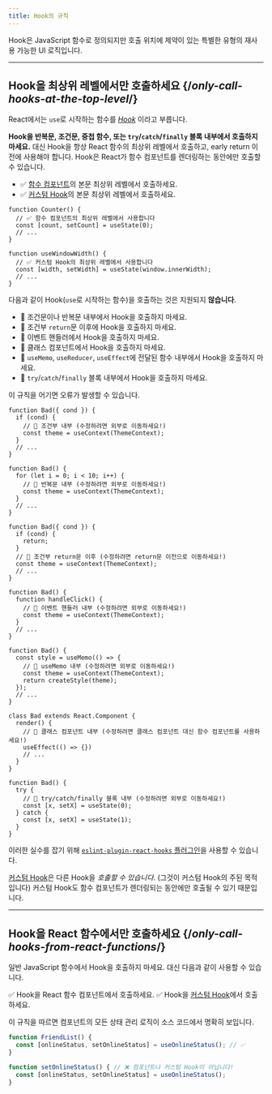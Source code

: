 ```yaml
---
title: Hook의 규칙
---
```


<Intro>
Hook은 JavaScript 함수로 정의되지만 호출 위치에 제약이 있는 특별한 유형의 재사용 가능한 UI 로직입니다.
</Intro>

<InlineToc />

---

##  Hook을 최상위 레벨에서만 호출하세요 {/*only-call-hooks-at-the-top-level*/}

React에서는 `use`로 시작하는 함수를 [*Hook*](/reference/react) 이라고 부릅니다.

**Hook을 반복문, 조건문, 중첩 함수, 또는 `try`/`catch`/`finally` 블록 내부에서 호출하지 마세요.** 대신 Hook을 항상 React 함수의 최상위 레벨에서 호출하고, early return 이전에 사용해야 합니다. Hook은 React가 함수 컴포넌트를 렌더링하는 동안에만 호출할 수 있습니다.

* ✅ [함수 컴포넌트](/learn/your-first-component)의 본문 최상위 레벨에서 호출하세요.
* ✅ [커스텀 Hook](/learn/reusing-logic-with-custom-hooks)의 본문 최상위 레벨에서 호출하세요.

```js{2-3,8-9}
function Counter() {
  // ✅ 함수 컴포넌트의 최상위 레벨에서 사용합니다
  const [count, setCount] = useState(0);
  // ...
}

function useWindowWidth() {
  // ✅ 커스텀 Hook의 최상위 레벨에서 사용합니다
  const [width, setWidth] = useState(window.innerWidth);
  // ...
}
```

다음과 같이 Hook(`use`로 시작하는 함수)을 호출하는 것은 지원되지 **않습니다**.

* 🔴 조건문이나 반복문 내부에서 Hook을 호출하지 마세요.
* 🔴 조건부 `return`문 이후에 Hook을 호출하지 마세요.
* 🔴 이벤트 핸들러에서 Hook을 호출하지 마세요.
* 🔴 클래스 컴포넌트에서 Hook을 호출하지 마세요.
* 🔴 `useMemo`, `useReducer`, `useEffect`에 전달된 함수 내부에서 Hook을 호출하지 마세요.
* 🔴 `try`/`catch`/`finally` 블록 내부에서 Hook을 호출하지 마세요.

이 규칙을 어기면 오류가 발생할 수 있습니다.

```js{3-4,11-12,20-21}
function Bad({ cond }) {
  if (cond) {
    // 🔴 조건부 내부 (수정하려면 외부로 이동하세요!)
    const theme = useContext(ThemeContext);
  }
  // ...
}

function Bad() {
  for (let i = 0; i < 10; i++) {
    // 🔴 반복문 내부 (수정하려면 외부로 이동하세요!)
    const theme = useContext(ThemeContext);
  }
  // ...
}

function Bad({ cond }) {
  if (cond) {
    return;
  }
  // 🔴 조건부 return문 이후 (수정하려면 return문 이전으로 이동하세요!)
  const theme = useContext(ThemeContext);
  // ...
}

function Bad() {
  function handleClick() {
    // 🔴 이벤트 핸들러 내부 (수정하려면 외부로 이동하세요!)
    const theme = useContext(ThemeContext);
  }
  // ...
}

function Bad() {
  const style = useMemo(() => {
    // 🔴 useMemo 내부 (수정하려면 외부로 이동하세요!)
    const theme = useContext(ThemeContext);
    return createStyle(theme);
  });
  // ...
}

class Bad extends React.Component {
  render() {
    // 🔴 클래스 컴포넌트 내부 (수정하려면 클래스 컴포넌트 대신 함수 컴포넌트를 사용하세요!)
    useEffect(() => {})
    // ...
  }
}

function Bad() {
  try {
    // 🔴 try/catch/finally 블록 내부 (수정하려면 외부로 이동하세요!)
    const [x, setX] = useState(0);
  } catch {
    const [x, setX] = useState(1);
  }
}
```

이러한 실수를 잡기 위해 [`eslint-plugin-react-hooks` 플러그인](https://www.npmjs.com/package/eslint-plugin-react-hooks)을 사용할 수 있습니다.

<Note>

[커스텀 Hook](/learn/reusing-logic-with-custom-hooks)은 다른 Hook을 *호출할 수 있습니다*. (그것이 커스텀 Hook의 주된 목적입니다) 커스텀 Hook도 함수 컴포넌트가 렌더링되는 동안에만 호출될 수 있기 때문입니다.

</Note>

---

## Hook을 React 함수에서만 호출하세요 {/*only-call-hooks-from-react-functions*/}

일반 JavaScript 함수에서 Hook을 호출하지 마세요. 대신 다음과 같이 사용할 수 있습니다.

✅ Hook을 React 함수 컴포넌트에서 호출하세요.
✅ Hook을 [커스텀 Hook](/learn/reusing-logic-with-custom-hooks#extracting-your-own-custom-hook-from-a-component)에서 호출하세요.

이 규칙을 따르면 컴포넌트의 모든 상태 관리 로직이 소스 코드에서 명확히 보입니다.

```js {2,5}
function FriendList() {
  const [onlineStatus, setOnlineStatus] = useOnlineStatus(); // ✅
}

function setOnlineStatus() { // ❌ 컴포넌트나 커스텀 Hook이 아닙니다!
  const [onlineStatus, setOnlineStatus] = useOnlineStatus();
}
```

